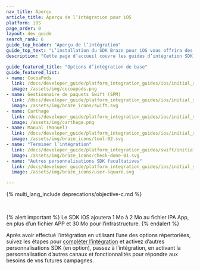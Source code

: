 ```yaml
---
nav_title: Aperçu
article_title: Aperçu de l’intégration pour iOS
platform: iOS
page_order: 0
layout: dev_guide
search_rank: 6
guide_top_header: "Aperçu de l’intégration"
guide_top_text: "L’installation du SDK Braze pour iOS vous offrira des fonctionnalités d’analyse de base (gestion de session) et des messages in-app de base. Vous devez davantage personnaliser votre intégration pour plus de canaux et de fonctionnalités. <br> <br> Le SDK Braze pour iOS peut être installé ou mis à jour à l’aide des champs Cocoapods, Carthage, Gestionnaire de paquets Swift ou d’une intégration manuelle. <br> <br> De plus, le SDK Braze pour iOS prend en charge les applications RubyMotion."
description: "Cette page d’accueil couvre les guides d’intégration SDK de Braze pour Cocoapods, le Gestionnaire de paquets Swift, Carthage, etc."

guide_featured_title: "Options d’intégration de base"
guide_featured_list:
- name: CocoaPods
  link: /docs/developer_guide/platform_integration_guides/ios/initial_sdk_setup/installation_methods/cocoapods/
  image: /assets/img/cocoapods.png
- name: Gestionnaire de paquets Swift (SPM)
  link: /docs/developer_guide/platform_integration_guides/ios/initial_sdk_setup/installation_methods/swift_package_manager/
  image: /assets/img/braze_icons/swift.svg
- name: Carthage
  link: /docs/developer_guide/platform_integration_guides/ios/initial_sdk_setup/installation_methods/carthage_integration/
  image: /assets/img/carthage.png
- name: Manual (Manuel)
  link: /docs/developer_guide/platform_integration_guides/ios/initial_sdk_setup/installation_methods/manual_integration_options/
  image: /assets/img/braze_icons/tool-02.svg
- name: "Terminer l’intégration"
  link: /docs/developer_guide/platform_integration_guides/swift/initial_sdk_setup/completing_integration/
  image: /assets/img/braze_icons/check-done-01.svg
- name: "Autres personnalisations SDK facultatives"
  link: /docs/developer_guide/platform_integration_guides/ios/initial_sdk_setup/other_sdk_customizations/
  image: /assets/img/braze_icons/user-square.svg

---
```


{% multi_lang_include deprecations/objective-c.md %}

<br>

{% alert important %}
Le SDK iOS ajoutera 1 Mo à 2 Mo au fichier IPA App, en plus d’un fichier APP et 30 Mo pour l’infrastructure.
{% endalert %}

Après avoir effectué l’intégration en utilisant l’une des options répertoriées, suivez les étapes pour [compléter l’intégration]({{site.baseurl}}/developer_guide/platform_integration_guides/swift/initial_sdk_setup/completing_integration/) et activez d’autres personnalisations SDK (en option), passez à l’intégration, en activant la personnalisation d’autres canaux et fonctionnalités pour répondre aux besoins de vos futures campagnes.  

<br>
